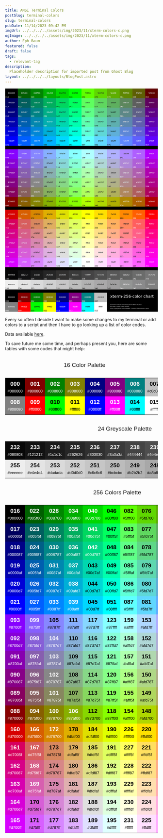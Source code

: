 ```yaml
---
title: ANSI Terminal Colors
postSlug: terminal-colors
slug: terminal-colors
pubDate: 11/14/2023 09:42 PM
imgUrl: ../../../../assets/img/2023/11/xterm-colors-c.png
ogImage: ../../../../assets/img/2023/11/xterm-colors-c.png
author: Eph Baum
featured: false
draft: false
tags:
  - relevant-tag
description:
  Placeholder description for imported post from Ghost Blog
layout: ../../../../layouts/BlogPost.astro
---
```


![Featured Image](../../../../assets/img/2023/11/xterm-colors-c.png)

Every so often I decide I want to make some changes to my terminal or add colors to a script and then I have to go looking up a list of color codes.

Data available [here](https://gist.github.com/jasonm23/2868981).

To save future me some time, and perhaps present you, here are some tables with some codes that might help:

<style>
table {
    font-family: sans-serif;
    font-size: 1.2rem;
}
caption {
    padding: 1rem;
}
td {
    margin: 0 auto;
    padding: .5rem;
    text-align: center;
}
.hexcolor {
    font-size: 0.8rem;
}
.ansicode {
    font-weight: 600;
}
.lightfont {
    color: #fff;
}
.darkfont {
    color: #000;
}
</style>
<table class="table hexcolors" style="width: auto; margin-left: auto; margin-right: auto;">
    <caption>
        16 Color Palette
    </caption>
    <tbody>
        <tr>
            <td class="lightfont" style="background-color: #000000;">
                <span class="ansicode">
                    000
                </span>
                <br>
                <span class="hexcolor">
                    #000000
                </span>
            </td>
            <td class="lightfont" style="background-color: #800000;">
                <span class="ansicode">
                    001
                </span>
                <br>
                <span class="hexcolor">
                    #800000
                </span>
            </td>
            <td class="lightfont" style="background-color: #008000;">
                <span class="ansicode">
                    002
                </span>
                <br>
                <span class="hexcolor">
                    #008000
                </span>
            </td>
            <td class="lightfont" style="background-color: #808000;">
                <span class="ansicode">
                    003
                </span>
                <br>
                <span class="hexcolor">
                    #808000
                </span>
            </td>
            <td class="lightfont" style="background-color: #000080;">
                <span class="ansicode">
                    004
                </span>
                <br>
                <span class="hexcolor">
                    #000080
                </span>
            </td>
            <td class="lightfont" style="background-color: #800080;">
                <span class="ansicode">
                    005
                </span>
                <br>
                <span class="hexcolor">
                    #800080
                </span>
            </td>
            <td class="lightfont" style="background-color: #008080;">
                <span class="ansicode">
                    006
                </span>
                <br>
                <span class="hexcolor">
                    #008080
                </span>
            </td>
            <td class="darkfont" style="background-color: #c0c0c0;">
                <span class="ansicode">
                    007
                </span>
                <br>
                <span class="hexcolor">
                    #c0c0c0
                </span>
            </td>
        </tr>
        <tr>
            <td class="lightfont" style="background-color: #808080;">
                <span class="ansicode">
                    008
                </span>
                <br>
                <span class="hexcolor">
                    #808080
                </span>
            </td>
            <td class="lightfont" style="background-color: #ff0000;">
                <span class="ansicode">
                    009
                </span>
                <br>
                <span class="hexcolor">
                    #ff0000
                </span>
            </td>
            <td class="darkfont" style="background-color: #00ff00;">
                <span class="ansicode">
                    010
                </span>
                <br>
                <span class="hexcolor">
                    #00ff00
                </span>
            </td>
            <td class="darkfont" style="background-color: #ffff00;">
                <span class="ansicode">
                    011
                </span>
                <br>
                <span class="hexcolor">
                    #ffff00
                </span>
            </td>
            <td class="lightfont" style="background-color: #0000ff;">
                <span class="ansicode">
                    012
                </span>
                <br>
                <span class="hexcolor">
                    #0000ff
                </span>
            </td>
            <td class="lightfont" style="background-color: #ff00ff;">
                <span class="ansicode">
                    013
                </span>
                <br>
                <span class="hexcolor">
                    #ff00ff
                </span>
            </td>
            <td class="darkfont" style="background-color: #00ffff;">
                <span class="ansicode">
                    014
                </span>
                <br>
                <span class="hexcolor">
                    #00ffff
                </span>
            </td>
            <td class="darkfont" style="background-color: #ffffff;">
                <span class="ansicode">
                    015
                </span>
                <br>
                <span class="hexcolor">
                    #ffffff
                </span>
            </td>
        </tr>
    </tbody>
</table>

<table class="table hexcolors" style="width: auto; margin-left: auto; margin-right: auto;">
    <caption>
        24 Greyscale Palette
    </caption>
    <tbody>
        <tr>
            <td class="lightfont" style="background-color: #080808;">
                <span class="ansicode">
                    232
                </span>
                <br>
                <span class="hexcolor">
                    #080808
                </span>
            </td>
            <td class="lightfont" style="background-color: #121212;">
                <span class="ansicode">
                    233
                </span>
                <br>
                <span class="hexcolor">
                    #121212
                </span>
            </td>
            <td class="lightfont" style="background-color: #1c1c1c;">
                <span class="ansicode">
                    234
                </span>
                <br>
                <span class="hexcolor">
                    #1c1c1c
                </span>
            </td>
            <td class="lightfont" style="background-color: #262626;">
                <span class="ansicode">
                    235
                </span>
                <br>
                <span class="hexcolor">
                    #262626
                </span>
            </td>
            <td class="lightfont" style="background-color: #303030;">
                <span class="ansicode">
                    236
                </span>
                <br>
                <span class="hexcolor">
                    #303030
                </span>
            </td>
            <td class="lightfont" style="background-color: #3a3a3a;">
                <span class="ansicode">
                    237
                </span>
                <br>
                <span class="hexcolor">
                    #3a3a3a
                </span>
            </td>
            <td class="lightfont" style="background-color: #444444;">
                <span class="ansicode">
                    238
                </span>
                <br>
                <span class="hexcolor">
                    #444444
                </span>
            </td>
            <td class="lightfont" style="background-color: #4e4e4e;">
                <span class="ansicode">
                    239
                </span>
                <br>
                <span class="hexcolor">
                    #4e4e4e
                </span>
            </td>
            <td class="lightfont" style="background-color: #585858;">
                <span class="ansicode">
                    240
                </span>
                <br>
                <span class="hexcolor">
                    #585858
                </span>
            </td>
            <td class="lightfont" style="background-color: #626262;">
                <span class="ansicode">
                    241
                </span>
                <br>
                <span class="hexcolor">
                    #626262
                </span>
            </td>
            <td class="lightfont" style="background-color: #6c6c6c;">
                <span class="ansicode">
                    242
                </span>
                <br>
                <span class="hexcolor">
                    #6c6c6c
                </span>
            </td>
            <td class="lightfont" style="background-color: #767676;">
                <span class="ansicode">
                    243
                </span>
                <br>
                <span class="hexcolor">
                    #767676
                </span>
            </td>
        </tr>
        <tr>
            <td class="darkfont" style="background-color: #eeeeee;">
                <span class="ansicode">
                    255
                </span>
                <br>
                <span class="hexcolor">
                    #eeeeee
                </span>
            </td>
            <td class="darkfont" style="background-color: #e4e4e4;">
                <span class="ansicode">
                    254
                </span>
                <br>
                <span class="hexcolor">
                    #e4e4e4
                </span>
            </td>
            <td class="darkfont" style="background-color: #dadada;">
                <span class="ansicode">
                    253
                </span>
                <br>
                <span class="hexcolor">
                    #dadada
                </span>
            </td>
            <td class="darkfont" style="background-color: #d0d0d0;">
                <span class="ansicode">
                    252
                </span>
                <br>
                <span class="hexcolor">
                    #d0d0d0
                </span>
            </td>
            <td class="darkfont" style="background-color: #c6c6c6;">
                <span class="ansicode">
                    251
                </span>
                <br>
                <span class="hexcolor">
                    #c6c6c6
                </span>
            </td>
            <td class="darkfont" style="background-color: #bcbcbc;">
                <span class="ansicode">
                    250
                </span>
                <br>
                <span class="hexcolor">
                    #bcbcbc
                </span>
            </td>
            <td class="darkfont" style="background-color: #b2b2b2;">
                <span class="ansicode">
                    249
                </span>
                <br>
                <span class="hexcolor">
                    #b2b2b2
                </span>
            </td>
            <td class="darkfont" style="background-color: #a8a8a8;">
                <span class="ansicode">
                    248
                </span>
                <br>
                <span class="hexcolor">
                    #a8a8a8
                </span>
            </td>
            <td class="darkfont" style="background-color: #9e9e9e;">
                <span class="ansicode">
                    247
                </span>
                <br>
                <span class="hexcolor">
                    #9e9e9e
                </span>
            </td>
            <td class="darkfont" style="background-color: #949494;">
                <span class="ansicode">
                    246
                </span>
                <br>
                <span class="hexcolor">
                    #949494
                </span>
            </td>
            <td class="lightfont" style="background-color: #8a8a8a;">
                <span class="ansicode">
                    245
                </span>
                <br>
                <span class="hexcolor">
                    #8a8a8a
                </span>
            </td>
            <td class="lightfont" style="background-color: #808080;">
                <span class="ansicode">
                    244
                </span>
                <br>
                <span class="hexcolor">
                    #808080
                </span>
            </td>
        </tr>
    </tbody>
</table>

<table class="table hexcolors" style="width: auto; margin-left: auto; margin-right: auto;">
    <caption>
        256 Colors Palette
    </caption>
    <tbody>
        <tr>
            <td class="lightfont" style="background-color: #000000;">
                <span class="ansicode">
                    016
                </span>
                <br>
                <span class="hexcolor">
                    #000000
                </span>
            </td>
            <td class="lightfont" style="background-color: #005f00;">
                <span class="ansicode">
                    022
                </span>
                <br>
                <span class="hexcolor">
                    #005f00
                </span>
            </td>
            <td class="lightfont" style="background-color: #008700;">
                <span class="ansicode">
                    028
                </span>
                <br>
                <span class="hexcolor">
                    #008700
                </span>
            </td>
            <td class="lightfont" style="background-color: #00af00;">
                <span class="ansicode">
                    034
                </span>
                <br>
                <span class="hexcolor">
                    #00af00
                </span>
            </td>
            <td class="lightfont" style="background-color: #00d700;">
                <span class="ansicode">
                    040
                </span>
                <br>
                <span class="hexcolor">
                    #00d700
                </span>
            </td>
            <td class="darkfont" style="background-color: #00ff00;">
                <span class="ansicode">
                    046
                </span>
                <br>
                <span class="hexcolor">
                    #00ff00
                </span>
            </td>
            <td class="darkfont" style="background-color: #5fff00;">
                <span class="ansicode">
                    082
                </span>
                <br>
                <span class="hexcolor">
                    #5fff00
                </span>
            </td>
            <td class="darkfont" style="background-color: #5fd700;">
                <span class="ansicode">
                    076
                </span>
                <br>
                <span class="hexcolor">
                    #5fd700
                </span>
            </td>
            <td class="lightfont" style="background-color: #5faf00;">
                <span class="ansicode">
                    070
                </span>
                <br>
                <span class="hexcolor">
                    #5faf00
                </span>
            </td>
            <td class="lightfont" style="background-color: #5f8700;">
                <span class="ansicode">
                    064
                </span>
                <br>
                <span class="hexcolor">
                    #5f8700
                </span>
            </td>
            <td class="lightfont" style="background-color: #5f5f00;">
                <span class="ansicode">
                    058
                </span>
                <br>
                <span class="hexcolor">
                    #5f5f00
                </span>
            </td>
            <td class="lightfont" style="background-color: #5f0000;">
                <span class="ansicode">
                    052
                </span>
                <br>
                <span class="hexcolor">
                    #5f0000
                </span>
            </td>
        </tr>
        <tr>
            <td class="lightfont" style="background-color: #00005f;">
                <span class="ansicode">
                    017
                </span>
                <br>
                <span class="hexcolor">
                    #00005f
                </span>
            </td>
            <td class="lightfont" style="background-color: #005f5f;">
                <span class="ansicode">
                    023
                </span>
                <br>
                <span class="hexcolor">
                    #005f5f
                </span>
            </td>
            <td class="lightfont" style="background-color: #00875f;">
                <span class="ansicode">
                    029
                </span>
                <br>
                <span class="hexcolor">
                    #00875f
                </span>
            </td>
            <td class="lightfont" style="background-color: #00af5f;">
                <span class="ansicode">
                    035
                </span>
                <br>
                <span class="hexcolor">
                    #00af5f
                </span>
            </td>
            <td class="lightfont" style="background-color: #00d75f;">
                <span class="ansicode">
                    041
                </span>
                <br>
                <span class="hexcolor">
                    #00d75f
                </span>
            </td>
            <td class="darkfont" style="background-color: #00ff5f;">
                <span class="ansicode">
                    047
                </span>
                <br>
                <span class="hexcolor">
                    #00ff5f
                </span>
            </td>
            <td class="darkfont" style="background-color: #5fff5f;">
                <span class="ansicode">
                    083
                </span>
                <br>
                <span class="hexcolor">
                    #5fff5f
                </span>
            </td>
            <td class="darkfont" style="background-color: #5fd75f;">
                <span class="ansicode">
                    077
                </span>
                <br>
                <span class="hexcolor">
                    #5fd75f
                </span>
            </td>
            <td class="lightfont" style="background-color: #5faf5f;">
                <span class="ansicode">
                    071
                </span>
                <br>
                <span class="hexcolor">
                    #5faf5f
                </span>
            </td>
            <td class="lightfont" style="background-color: #5f875f;">
                <span class="ansicode">
                    065
                </span>
                <br>
                <span class="hexcolor">
                    #5f875f
                </span>
            </td>
            <td class="lightfont" style="background-color: #5f5f5f;">
                <span class="ansicode">
                    059
                </span>
                <br>
                <span class="hexcolor">
                    #5f5f5f
                </span>
            </td>
            <td class="lightfont" style="background-color: #5f005f;">
                <span class="ansicode">
                    053
                </span>
                <br>
                <span class="hexcolor">
                    #5f005f
                </span>
            </td>
        </tr>
        <tr>
            <td class="lightfont" style="background-color: #000087;">
                <span class="ansicode">
                    018
                </span>
                <br>
                <span class="hexcolor">
                    #000087
                </span>
            </td>
            <td class="lightfont" style="background-color: #005f87;">
                <span class="ansicode">
                    024
                </span>
                <br>
                <span class="hexcolor">
                    #005f87
                </span>
            </td>
            <td class="lightfont" style="background-color: #008787;">
                <span class="ansicode">
                    030
                </span>
                <br>
                <span class="hexcolor">
                    #008787
                </span>
            </td>
            <td class="lightfont" style="background-color: #00af87;">
                <span class="ansicode">
                    036
                </span>
                <br>
                <span class="hexcolor">
                    #00af87
                </span>
            </td>
            <td class="lightfont" style="background-color: #00d787;">
                <span class="ansicode">
                    042
                </span>
                <br>
                <span class="hexcolor">
                    #00d787
                </span>
            </td>
            <td class="darkfont" style="background-color: #00ff87;">
                <span class="ansicode">
                    048
                </span>
                <br>
                <span class="hexcolor">
                    #00ff87
                </span>
            </td>
            <td class="darkfont" style="background-color: #5fff87;">
                <span class="ansicode">
                    084
                </span>
                <br>
                <span class="hexcolor">
                    #5fff87
                </span>
            </td>
            <td class="darkfont" style="background-color: #5fd787;">
                <span class="ansicode">
                    078
                </span>
                <br>
                <span class="hexcolor">
                    #5fd787
                </span>
            </td>
            <td class="darkfont" style="background-color: #5faf87;">
                <span class="ansicode">
                    072
                </span>
                <br>
                <span class="hexcolor">
                    #5faf87
                </span>
            </td>
            <td class="lightfont" style="background-color: #5f8787;">
                <span class="ansicode">
                    066
                </span>
                <br>
                <span class="hexcolor">
                    #5f8787
                </span>
            </td>
            <td class="lightfont" style="background-color: #5f5f87;">
                <span class="ansicode">
                    060
                </span>
                <br>
                <span class="hexcolor">
                    #5f5f87
                </span>
            </td>
            <td class="lightfont" style="background-color: #5f0087;">
                <span class="ansicode">
                    054
                </span>
                <br>
                <span class="hexcolor">
                    #5f0087
                </span>
            </td>
        </tr>
        <tr>
            <td class="lightfont" style="background-color: #0000af;">
                <span class="ansicode">
                    019
                </span>
                <br>
                <span class="hexcolor">
                    #0000af
                </span>
            </td>
            <td class="lightfont" style="background-color: #005faf;">
                <span class="ansicode">
                    025
                </span>
                <br>
                <span class="hexcolor">
                    #005faf
                </span>
            </td>
            <td class="lightfont" style="background-color: #0087af;">
                <span class="ansicode">
                    031
                </span>
                <br>
                <span class="hexcolor">
                    #0087af
                </span>
            </td>
            <td class="lightfont" style="background-color: #00afaf;">
                <span class="ansicode">
                    037
                </span>
                <br>
                <span class="hexcolor">
                    #00afaf
                </span>
            </td>
            <td class="darkfont" style="background-color: #00d7af;">
                <span class="ansicode">
                    043
                </span>
                <br>
                <span class="hexcolor">
                    #00d7af
                </span>
            </td>
            <td class="darkfont" style="background-color: #00ffaf;">
                <span class="ansicode">
                    049
                </span>
                <br>
                <span class="hexcolor">
                    #00ffaf
                </span>
            </td>
            <td class="darkfont" style="background-color: #5fffaf;">
                <span class="ansicode">
                    085
                </span>
                <br>
                <span class="hexcolor">
                    #5fffaf
                </span>
            </td>
            <td class="darkfont" style="background-color: #5fd7af;">
                <span class="ansicode">
                    079
                </span>
                <br>
                <span class="hexcolor">
                    #5fd7af
                </span>
            </td>
            <td class="darkfont" style="background-color: #5fafaf;">
                <span class="ansicode">
                    073
                </span>
                <br>
                <span class="hexcolor">
                    #5fafaf
                </span>
            </td>
            <td class="lightfont" style="background-color: #5f87af;">
                <span class="ansicode">
                    067
                </span>
                <br>
                <span class="hexcolor">
                    #5f87af
                </span>
            </td>
            <td class="lightfont" style="background-color: #5f5faf;">
                <span class="ansicode">
                    061
                </span>
                <br>
                <span class="hexcolor">
                    #5f5faf
                </span>
            </td>
            <td class="lightfont" style="background-color: #5f00af;">
                <span class="ansicode">
                    055
                </span>
                <br>
                <span class="hexcolor">
                    #5f00af
                </span>
            </td>
        </tr>
        <tr>
            <td class="lightfont" style="background-color: #0000d7;">
                <span class="ansicode">
                    020
                </span>
                <br>
                <span class="hexcolor">
                    #0000d7
                </span>
            </td>
            <td class="lightfont" style="background-color: #005fd7;">
                <span class="ansicode">
                    026
                </span>
                <br>
                <span class="hexcolor">
                    #005fd7
                </span>
            </td>
            <td class="lightfont" style="background-color: #0087d7;">
                <span class="ansicode">
                    032
                </span>
                <br>
                <span class="hexcolor">
                    #0087d7
                </span>
            </td>
            <td class="lightfont" style="background-color: #00afd7;">
                <span class="ansicode">
                    038
                </span>
                <br>
                <span class="hexcolor">
                    #00afd7
                </span>
            </td>
            <td class="darkfont" style="background-color: #00d7d7;">
                <span class="ansicode">
                    044
                </span>
                <br>
                <span class="hexcolor">
                    #00d7d7
                </span>
            </td>
            <td class="darkfont" style="background-color: #00ffd7;">
                <span class="ansicode">
                    050
                </span>
                <br>
                <span class="hexcolor">
                    #00ffd7
                </span>
            </td>
            <td class="darkfont" style="background-color: #5fffd7;">
                <span class="ansicode">
                    086
                </span>
                <br>
                <span class="hexcolor">
                    #5fffd7
                </span>
            </td>
            <td class="darkfont" style="background-color: #5fd7d7;">
                <span class="ansicode">
                    080
                </span>
                <br>
                <span class="hexcolor">
                    #5fd7d7
                </span>
            </td>
            <td class="darkfont" style="background-color: #5fafd7;">
                <span class="ansicode">
                    074
                </span>
                <br>
                <span class="hexcolor">
                    #5fafd7
                </span>
            </td>
            <td class="lightfont" style="background-color: #5f87d7;">
                <span class="ansicode">
                    068
                </span>
                <br>
                <span class="hexcolor">
                    #5f87d7
                </span>
            </td>
            <td class="lightfont" style="background-color: #5f5fd7;">
                <span class="ansicode">
                    062
                </span>
                <br>
                <span class="hexcolor">
                    #5f5fd7
                </span>
            </td>
            <td class="lightfont" style="background-color: #5f00d7;">
                <span class="ansicode">
                    056
                </span>
                <br>
                <span class="hexcolor">
                    #5f00d7
                </span>
            </td>
        </tr>
        <tr>
            <td class="lightfont" style="background-color: #0000ff;">
                <span class="ansicode">
                    021
                </span>
                <br>
                <span class="hexcolor">
                    #0000ff
                </span>
            </td>
            <td class="lightfont" style="background-color: #005fff;">
                <span class="ansicode">
                    027
                </span>
                <br>
                <span class="hexcolor">
                    #005fff
                </span>
            </td>
            <td class="lightfont" style="background-color: #0087ff;">
                <span class="ansicode">
                    033
                </span>
                <br>
                <span class="hexcolor">
                    #0087ff
                </span>
            </td>
            <td class="lightfont" style="background-color: #00afff;">
                <span class="ansicode">
                    039
                </span>
                <br>
                <span class="hexcolor">
                    #00afff
                </span>
            </td>
            <td class="darkfont" style="background-color: #00d7ff;">
                <span class="ansicode">
                    045
                </span>
                <br>
                <span class="hexcolor">
                    #00d7ff
                </span>
            </td>
            <td class="darkfont" style="background-color: #00ffff;">
                <span class="ansicode">
                    051
                </span>
                <br>
                <span class="hexcolor">
                    #00ffff
                </span>
            </td>
            <td class="darkfont" style="background-color: #5fffff;">
                <span class="ansicode">
                    087
                </span>
                <br>
                <span class="hexcolor">
                    #5fffff
                </span>
            </td>
            <td class="darkfont" style="background-color: #5fd7ff;">
                <span class="ansicode">
                    081
                </span>
                <br>
                <span class="hexcolor">
                    #5fd7ff
                </span>
            </td>
            <td class="darkfont" style="background-color: #5fafff;">
                <span class="ansicode">
                    075
                </span>
                <br>
                <span class="hexcolor">
                    #5fafff
                </span>
            </td>
            <td class="lightfont" style="background-color: #5f87ff;">
                <span class="ansicode">
                    069
                </span>
                <br>
                <span class="hexcolor">
                    #5f87ff
                </span>
            </td>
            <td class="lightfont" style="background-color: #5f5fff;">
                <span class="ansicode">
                    063
                </span>
                <br>
                <span class="hexcolor">
                    #5f5fff
                </span>
            </td>
            <td class="lightfont" style="background-color: #5f00ff;">
                <span class="ansicode">
                    057
                </span>
                <br>
                <span class="hexcolor">
                    #5f00ff
                </span>
            </td>
        </tr>
        <tr>
            <td class="lightfont" style="background-color: #8700ff;">
                <span class="ansicode">
                    093
                </span>
                <br>
                <span class="hexcolor">
                    #8700ff
                </span>
            </td>
            <td class="lightfont" style="background-color: #875fff;">
                <span class="ansicode">
                    099
                </span>
                <br>
                <span class="hexcolor">
                    #875fff
                </span>
            </td>
            <td class="darkfont" style="background-color: #8787ff;">
                <span class="ansicode">
                    105
                </span>
                <br>
                <span class="hexcolor">
                    #8787ff
                </span>
            </td>
            <td class="darkfont" style="background-color: #87afff;">
                <span class="ansicode">
                    111
                </span>
                <br>
                <span class="hexcolor">
                    #87afff
                </span>
            </td>
            <td class="darkfont" style="background-color: #87d7ff;">
                <span class="ansicode">
                    117
                </span>
                <br>
                <span class="hexcolor">
                    #87d7ff
                </span>
            </td>
            <td class="darkfont" style="background-color: #87ffff;">
                <span class="ansicode">
                    123
                </span>
                <br>
                <span class="hexcolor">
                    #87ffff
                </span>
            </td>
            <td class="darkfont" style="background-color: #afffff;">
                <span class="ansicode">
                    159
                </span>
                <br>
                <span class="hexcolor">
                    #afffff
                </span>
            </td>
            <td class="darkfont" style="background-color: #afd7ff;">
                <span class="ansicode">
                    153
                </span>
                <br>
                <span class="hexcolor">
                    #afd7ff
                </span>
            </td>
            <td class="darkfont" style="background-color: #afafff;">
                <span class="ansicode">
                    147
                </span>
                <br>
                <span class="hexcolor">
                    #afafff
                </span>
            </td>
            <td class="darkfont" style="background-color: #af87ff;">
                <span class="ansicode">
                    141
                </span>
                <br>
                <span class="hexcolor">
                    #af87ff
                </span>
            </td>
            <td class="lightfont" style="background-color: #af5fff;">
                <span class="ansicode">
                    135
                </span>
                <br>
                <span class="hexcolor">
                    #af5fff
                </span>
            </td>
            <td class="lightfont" style="background-color: #af00ff;">
                <span class="ansicode">
                    129
                </span>
                <br>
                <span class="hexcolor">
                    #af00ff
                </span>
            </td>
        </tr>
        <tr>
            <td class="lightfont" style="background-color: #8700d7;">
                <span class="ansicode">
                    092
                </span>
                <br>
                <span class="hexcolor">
                    #8700d7
                </span>
            </td>
            <td class="lightfont" style="background-color: #875fd7;">
                <span class="ansicode">
                    098
                </span>
                <br>
                <span class="hexcolor">
                    #875fd7
                </span>
            </td>
            <td class="lightfont" style="background-color: #8787d7;">
                <span class="ansicode">
                    104
                </span>
                <br>
                <span class="hexcolor">
                    #8787d7
                </span>
            </td>
            <td class="darkfont" style="background-color: #87afd7;">
                <span class="ansicode">
                    110
                </span>
                <br>
                <span class="hexcolor">
                    #87afd7
                </span>
            </td>
            <td class="darkfont" style="background-color: #87d7d7;">
                <span class="ansicode">
                    116
                </span>
                <br>
                <span class="hexcolor">
                    #87d7d7
                </span>
            </td>
            <td class="darkfont" style="background-color: #87ffd7;">
                <span class="ansicode">
                    122
                </span>
                <br>
                <span class="hexcolor">
                    #87ffd7
                </span>
            </td>
            <td class="darkfont" style="background-color: #afffd7;">
                <span class="ansicode">
                    158
                </span>
                <br>
                <span class="hexcolor">
                    #afffd7
                </span>
            </td>
            <td class="darkfont" style="background-color: #afd7d7;">
                <span class="ansicode">
                    152
                </span>
                <br>
                <span class="hexcolor">
                    #afd7d7
                </span>
            </td>
            <td class="darkfont" style="background-color: #afafd7;">
                <span class="ansicode">
                    146
                </span>
                <br>
                <span class="hexcolor">
                    #afafd7
                </span>
            </td>
            <td class="darkfont" style="background-color: #af87d7;">
                <span class="ansicode">
                    140
                </span>
                <br>
                <span class="hexcolor">
                    #af87d7
                </span>
            </td>
            <td class="lightfont" style="background-color: #af5fd7;">
                <span class="ansicode">
                    134
                </span>
                <br>
                <span class="hexcolor">
                    #af5fd7
                </span>
            </td>
            <td class="lightfont" style="background-color: #af00d7;">
                <span class="ansicode">
                    128
                </span>
                <br>
                <span class="hexcolor">
                    #af00d7
                </span>
            </td>
        </tr>
        <tr>
            <td class="lightfont" style="background-color: #8700af;">
                <span class="ansicode">
                    091
                </span>
                <br>
                <span class="hexcolor">
                    #8700af
                </span>
            </td>
            <td class="lightfont" style="background-color: #875faf;">
                <span class="ansicode">
                    097
                </span>
                <br>
                <span class="hexcolor">
                    #875faf
                </span>
            </td>
            <td class="lightfont" style="background-color: #8787af;">
                <span class="ansicode">
                    103
                </span>
                <br>
                <span class="hexcolor">
                    #8787af
                </span>
            </td>
            <td class="darkfont" style="background-color: #87afaf;">
                <span class="ansicode">
                    109
                </span>
                <br>
                <span class="hexcolor">
                    #87afaf
                </span>
            </td>
            <td class="darkfont" style="background-color: #87d7af;">
                <span class="ansicode">
                    115
                </span>
                <br>
                <span class="hexcolor">
                    #87d7af
                </span>
            </td>
            <td class="darkfont" style="background-color: #87ffaf;">
                <span class="ansicode">
                    121
                </span>
                <br>
                <span class="hexcolor">
                    #87ffaf
                </span>
            </td>
            <td class="darkfont" style="background-color: #afffaf;">
                <span class="ansicode">
                    157
                </span>
                <br>
                <span class="hexcolor">
                    #afffaf
                </span>
            </td>
            <td class="darkfont" style="background-color: #afd7af;">
                <span class="ansicode">
                    151
                </span>
                <br>
                <span class="hexcolor">
                    #afd7af
                </span>
            </td>
            <td class="darkfont" style="background-color: #afafaf;">
                <span class="ansicode">
                    145
                </span>
                <br>
                <span class="hexcolor">
                    #afafaf
                </span>
            </td>
            <td class="darkfont" style="background-color: #af87af;">
                <span class="ansicode">
                    139
                </span>
                <br>
                <span class="hexcolor">
                    #af87af
                </span>
            </td>
            <td class="lightfont" style="background-color: #af5faf;">
                <span class="ansicode">
                    133
                </span>
                <br>
                <span class="hexcolor">
                    #af5faf
                </span>
            </td>
            <td class="lightfont" style="background-color: #af00af;">
                <span class="ansicode">
                    127
                </span>
                <br>
                <span class="hexcolor">
                    #af00af
                </span>
            </td>
        </tr>
        <tr>
            <td class="lightfont" style="background-color: #870087;">
                <span class="ansicode">
                    090
                </span>
                <br>
                <span class="hexcolor">
                    #870087
                </span>
            </td>
            <td class="lightfont" style="background-color: #875f87;">
                <span class="ansicode">
                    096
                </span>
                <br>
                <span class="hexcolor">
                    #875f87
                </span>
            </td>
            <td class="lightfont" style="background-color: #878787;">
                <span class="ansicode">
                    102
                </span>
                <br>
                <span class="hexcolor">
                    #878787
                </span>
            </td>
            <td class="darkfont" style="background-color: #87af87;">
                <span class="ansicode">
                    108
                </span>
                <br>
                <span class="hexcolor">
                    #87af87
                </span>
            </td>
            <td class="darkfont" style="background-color: #87d787;">
                <span class="ansicode">
                    114
                </span>
                <br>
                <span class="hexcolor">
                    #87d787
                </span>
            </td>
            <td class="darkfont" style="background-color: #87ff87;">
                <span class="ansicode">
                    120
                </span>
                <br>
                <span class="hexcolor">
                    #87ff87
                </span>
            </td>
            <td class="darkfont" style="background-color: #afff87;">
                <span class="ansicode">
                    156
                </span>
                <br>
                <span class="hexcolor">
                    #afff87
                </span>
            </td>
            <td class="darkfont" style="background-color: #afd787;">
                <span class="ansicode">
                    150
                </span>
                <br>
                <span class="hexcolor">
                    #afd787
                </span>
            </td>
            <td class="darkfont" style="background-color: #afaf87;">
                <span class="ansicode">
                    144
                </span>
                <br>
                <span class="hexcolor">
                    #afaf87
                </span>
            </td>
            <td class="darkfont" style="background-color: #af8787;">
                <span class="ansicode">
                    138
                </span>
                <br>
                <span class="hexcolor">
                    #af8787
                </span>
            </td>
            <td class="lightfont" style="background-color: #af5f87;">
                <span class="ansicode">
                    132
                </span>
                <br>
                <span class="hexcolor">
                    #af5f87
                </span>
            </td>
            <td class="lightfont" style="background-color: #af0087;">
                <span class="ansicode">
                    126
                </span>
                <br>
                <span class="hexcolor">
                    #af0087
                </span>
            </td>
        </tr>
        <tr>
            <td class="lightfont" style="background-color: #87005f;">
                <span class="ansicode">
                    089
                </span>
                <br>
                <span class="hexcolor">
                    #87005f
                </span>
            </td>
            <td class="lightfont" style="background-color: #875f5f;">
                <span class="ansicode">
                    095
                </span>
                <br>
                <span class="hexcolor">
                    #875f5f
                </span>
            </td>
            <td class="lightfont" style="background-color: #87875f;">
                <span class="ansicode">
                    101
                </span>
                <br>
                <span class="hexcolor">
                    #87875f
                </span>
            </td>
            <td class="darkfont" style="background-color: #87af5f;">
                <span class="ansicode">
                    107
                </span>
                <br>
                <span class="hexcolor">
                    #87af5f
                </span>
            </td>
            <td class="darkfont" style="background-color: #87d75f;">
                <span class="ansicode">
                    113
                </span>
                <br>
                <span class="hexcolor">
                    #87d75f
                </span>
            </td>
            <td class="darkfont" style="background-color: #87ff5f;">
                <span class="ansicode">
                    119
                </span>
                <br>
                <span class="hexcolor">
                    #87ff5f
                </span>
            </td>
            <td class="darkfont" style="background-color: #afff5f;">
                <span class="ansicode">
                    155
                </span>
                <br>
                <span class="hexcolor">
                    #afff5f
                </span>
            </td>
            <td class="darkfont" style="background-color: #afd75f;">
                <span class="ansicode">
                    149
                </span>
                <br>
                <span class="hexcolor">
                    #afd75f
                </span>
            </td>
            <td class="darkfont" style="background-color: #afaf5f;">
                <span class="ansicode">
                    143
                </span>
                <br>
                <span class="hexcolor">
                    #afaf5f
                </span>
            </td>
            <td class="lightfont" style="background-color: #af875f;">
                <span class="ansicode">
                    137
                </span>
                <br>
                <span class="hexcolor">
                    #af875f
                </span>
            </td>
            <td class="lightfont" style="background-color: #af5f5f;">
                <span class="ansicode">
                    131
                </span>
                <br>
                <span class="hexcolor">
                    #af5f5f
                </span>
            </td>
            <td class="lightfont" style="background-color: #af005f;">
                <span class="ansicode">
                    125
                </span>
                <br>
                <span class="hexcolor">
                    #af005f
                </span>
            </td>
        </tr>
        <tr>
            <td class="lightfont" style="background-color: #870000;">
                <span class="ansicode">
                    088
                </span>
                <br>
                <span class="hexcolor">
                    #870000
                </span>
            </td>
            <td class="lightfont" style="background-color: #875f00;">
                <span class="ansicode">
                    094
                </span>
                <br>
                <span class="hexcolor">
                    #875f00
                </span>
            </td>
            <td class="lightfont" style="background-color: #878700;">
                <span class="ansicode">
                    100
                </span>
                <br>
                <span class="hexcolor">
                    #878700
                </span>
            </td>
            <td class="lightfont" style="background-color: #87af00;">
                <span class="ansicode">
                    106
                </span>
                <br>
                <span class="hexcolor">
                    #87af00
                </span>
            </td>
            <td class="darkfont" style="background-color: #87d700;">
                <span class="ansicode">
                    112
                </span>
                <br>
                <span class="hexcolor">
                    #87d700
                </span>
            </td>
            <td class="darkfont" style="background-color: #87ff00;">
                <span class="ansicode">
                    118
                </span>
                <br>
                <span class="hexcolor">
                    #87ff00
                </span>
            </td>
            <td class="darkfont" style="background-color: #afff00;">
                <span class="ansicode">
                    154
                </span>
                <br>
                <span class="hexcolor">
                    #afff00
                </span>
            </td>
            <td class="darkfont" style="background-color: #afd700;">
                <span class="ansicode">
                    148
                </span>
                <br>
                <span class="hexcolor">
                    #afd700
                </span>
            </td>
            <td class="darkfont" style="background-color: #afaf00;">
                <span class="ansicode">
                    142
                </span>
                <br>
                <span class="hexcolor">
                    #afaf00
                </span>
            </td>
            <td class="lightfont" style="background-color: #af8700;">
                <span class="ansicode">
                    136
                </span>
                <br>
                <span class="hexcolor">
                    #af8700
                </span>
            </td>
            <td class="lightfont" style="background-color: #af5f00;">
                <span class="ansicode">
                    130
                </span>
                <br>
                <span class="hexcolor">
                    #af5f00
                </span>
            </td>
            <td class="lightfont" style="background-color: #af0000;">
                <span class="ansicode">
                    124
                </span>
                <br>
                <span class="hexcolor">
                    #af0000
                </span>
            </td>
        </tr>
        <tr>
            <td class="lightfont" style="background-color: #d70000;">
                <span class="ansicode">
                    160
                </span>
                <br>
                <span class="hexcolor">
                    #d70000
                </span>
            </td>
            <td class="lightfont" style="background-color: #d75f00;">
                <span class="ansicode">
                    166
                </span>
                <br>
                <span class="hexcolor">
                    #d75f00
                </span>
            </td>
            <td class="lightfont" style="background-color: #d78700;">
                <span class="ansicode">
                    172
                </span>
                <br>
                <span class="hexcolor">
                    #d78700
                </span>
            </td>
            <td class="darkfont" style="background-color: #dfaf00;">
                <span class="ansicode">
                    178
                </span>
                <br>
                <span class="hexcolor">
                    #dfaf00
                </span>
            </td>
            <td class="darkfont" style="background-color: #dfdf00;">
                <span class="ansicode">
                    184
                </span>
                <br>
                <span class="hexcolor">
                    #dfdf00
                </span>
            </td>
            <td class="darkfont" style="background-color: #dfff00;">
                <span class="ansicode">
                    190
                </span>
                <br>
                <span class="hexcolor">
                    #dfff00
                </span>
            </td>
            <td class="darkfont" style="background-color: #ffff00;">
                <span class="ansicode">
                    226
                </span>
                <br>
                <span class="hexcolor">
                    #ffff00
                </span>
            </td>
            <td class="darkfont" style="background-color: #ffdf00;">
                <span class="ansicode">
                    220
                </span>
                <br>
                <span class="hexcolor">
                    #ffdf00
                </span>
            </td>
            <td class="darkfont" style="background-color: #ffaf00;">
                <span class="ansicode">
                    214
                </span>
                <br>
                <span class="hexcolor">
                    #ffaf00
                </span>
            </td>
            <td class="darkfont" style="background-color: #ff8700;">
                <span class="ansicode">
                    208
                </span>
                <br>
                <span class="hexcolor">
                    #ff8700
                </span>
            </td>
            <td class="lightfont" style="background-color: #ff5f00;">
                <span class="ansicode">
                    202
                </span>
                <br>
                <span class="hexcolor">
                    #ff5f00
                </span>
            </td>
            <td class="lightfont" style="background-color: #ff0000;">
                <span class="ansicode">
                    196
                </span>
                <br>
                <span class="hexcolor">
                    #ff0000
                </span>
            </td>
        </tr>
        <tr>
            <td class="lightfont" style="background-color: #d7005f;">
                <span class="ansicode">
                    161
                </span>
                <br>
                <span class="hexcolor">
                    #d7005f
                </span>
            </td>
            <td class="lightfont" style="background-color: #d75f5f;">
                <span class="ansicode">
                    167
                </span>
                <br>
                <span class="hexcolor">
                    #d75f5f
                </span>
            </td>
            <td class="darkfont" style="background-color: #d7875f;">
                <span class="ansicode">
                    173
                </span>
                <br>
                <span class="hexcolor">
                    #d7875f
                </span>
            </td>
            <td class="darkfont" style="background-color: #dfaf5f;">
                <span class="ansicode">
                    179
                </span>
                <br>
                <span class="hexcolor">
                    #dfaf5f
                </span>
            </td>
            <td class="darkfont" style="background-color: #dfdf5f;">
                <span class="ansicode">
                    185
                </span>
                <br>
                <span class="hexcolor">
                    #dfdf5f
                </span>
            </td>
            <td class="darkfont" style="background-color: #dfff5f;">
                <span class="ansicode">
                    191
                </span>
                <br>
                <span class="hexcolor">
                    #dfff5f
                </span>
            </td>
            <td class="darkfont" style="background-color: #ffff5f;">
                <span class="ansicode">
                    227
                </span>
                <br>
                <span class="hexcolor">
                    #ffff5f
                </span>
            </td>
            <td class="darkfont" style="background-color: #ffdf5f;">
                <span class="ansicode">
                    221
                </span>
                <br>
                <span class="hexcolor">
                    #ffdf5f
                </span>
            </td>
            <td class="darkfont" style="background-color: #ffaf5f;">
                <span class="ansicode">
                    215
                </span>
                <br>
                <span class="hexcolor">
                    #ffaf5f
                </span>
            </td>
            <td class="darkfont" style="background-color: #ff875f;">
                <span class="ansicode">
                    209
                </span>
                <br>
                <span class="hexcolor">
                    #ff875f
                </span>
            </td>
            <td class="lightfont" style="background-color: #ff5f5f;">
                <span class="ansicode">
                    203
                </span>
                <br>
                <span class="hexcolor">
                    #ff5f5f
                </span>
            </td>
            <td class="lightfont" style="background-color: #ff005f;">
                <span class="ansicode">
                    197
                </span>
                <br>
                <span class="hexcolor">
                    #ff005f
                </span>
            </td>
        </tr>
        <tr>
            <td class="lightfont" style="background-color: #d70087;">
                <span class="ansicode">
                    162
                </span>
                <br>
                <span class="hexcolor">
                    #d70087
                </span>
            </td>
            <td class="lightfont" style="background-color: #d75f87;">
                <span class="ansicode">
                    168
                </span>
                <br>
                <span class="hexcolor">
                    #d75f87
                </span>
            </td>
            <td class="darkfont" style="background-color: #d78787;">
                <span class="ansicode">
                    174
                </span>
                <br>
                <span class="hexcolor">
                    #d78787
                </span>
            </td>
            <td class="darkfont" style="background-color: #dfaf87;">
                <span class="ansicode">
                    180
                </span>
                <br>
                <span class="hexcolor">
                    #dfaf87
                </span>
            </td>
            <td class="darkfont" style="background-color: #dfdf87;">
                <span class="ansicode">
                    186
                </span>
                <br>
                <span class="hexcolor">
                    #dfdf87
                </span>
            </td>
            <td class="darkfont" style="background-color: #dfff87;">
                <span class="ansicode">
                    192
                </span>
                <br>
                <span class="hexcolor">
                    #dfff87
                </span>
            </td>
            <td class="darkfont" style="background-color: #ffff87;">
                <span class="ansicode">
                    228
                </span>
                <br>
                <span class="hexcolor">
                    #ffff87
                </span>
            </td>
            <td class="darkfont" style="background-color: #ffdf87;">
                <span class="ansicode">
                    222
                </span>
                <br>
                <span class="hexcolor">
                    #ffdf87
                </span>
            </td>
            <td class="darkfont" style="background-color: #ffaf87;">
                <span class="ansicode">
                    216
                </span>
                <br>
                <span class="hexcolor">
                    #ffaf87
                </span>
            </td>
            <td class="darkfont" style="background-color: #ff8787;">
                <span class="ansicode">
                    210
                </span>
                <br>
                <span class="hexcolor">
                    #ff8787
                </span>
            </td>
            <td class="darkfont" style="background-color: #ff5f87;">
                <span class="ansicode">
                    204
                </span>
                <br>
                <span class="hexcolor">
                    #ff5f87
                </span>
            </td>
            <td class="lightfont" style="background-color: #ff0087;">
                <span class="ansicode">
                    198
                </span>
                <br>
                <span class="hexcolor">
                    #ff0087
                </span>
            </td>
        </tr>
        <tr>
            <td class="lightfont" style="background-color: #d700af;">
                <span class="ansicode">
                    163
                </span>
                <br>
                <span class="hexcolor">
                    #d700af
                </span>
            </td>
            <td class="lightfont" style="background-color: #d75faf;">
                <span class="ansicode">
                    169
                </span>
                <br>
                <span class="hexcolor">
                    #d75faf
                </span>
            </td>
            <td class="darkfont" style="background-color: #d787af;">
                <span class="ansicode">
                    175
                </span>
                <br>
                <span class="hexcolor">
                    #d787af
                </span>
            </td>
            <td class="darkfont" style="background-color: #dfafaf;">
                <span class="ansicode">
                    181
                </span>
                <br>
                <span class="hexcolor">
                    #dfafaf
                </span>
            </td>
            <td class="darkfont" style="background-color: #dfdfaf;">
                <span class="ansicode">
                    187
                </span>
                <br>
                <span class="hexcolor">
                    #dfdfaf
                </span>
            </td>
            <td class="darkfont" style="background-color: #dfffaf;">
                <span class="ansicode">
                    193
                </span>
                <br>
                <span class="hexcolor">
                    #dfffaf
                </span>
            </td>
            <td class="darkfont" style="background-color: #ffffaf;">
                <span class="ansicode">
                    229
                </span>
                <br>
                <span class="hexcolor">
                    #ffffaf
                </span>
            </td>
            <td class="darkfont" style="background-color: #ffdfaf;">
                <span class="ansicode">
                    223
                </span>
                <br>
                <span class="hexcolor">
                    #ffdfaf
                </span>
            </td>
            <td class="darkfont" style="background-color: #ffafaf;">
                <span class="ansicode">
                    217
                </span>
                <br>
                <span class="hexcolor">
                    #ffafaf
                </span>
            </td>
            <td class="darkfont" style="background-color: #ff87af;">
                <span class="ansicode">
                    211
                </span>
                <br>
                <span class="hexcolor">
                    #ff87af
                </span>
            </td>
            <td class="darkfont" style="background-color: #ff5faf;">
                <span class="ansicode">
                    205
                </span>
                <br>
                <span class="hexcolor">
                    #ff5faf
                </span>
            </td>
            <td class="lightfont" style="background-color: #ff00af;">
                <span class="ansicode">
                    199
                </span>
                <br>
                <span class="hexcolor">
                    #ff00af
                </span>
            </td>
        </tr>
        <tr>
            <td class="lightfont" style="background-color: #d700d7;">
                <span class="ansicode">
                    164
                </span>
                <br>
                <span class="hexcolor">
                    #d700d7
                </span>
            </td>
            <td class="darkfont" style="background-color: #d75fd7;">
                <span class="ansicode">
                    170
                </span>
                <br>
                <span class="hexcolor">
                    #d75fd7
                </span>
            </td>
            <td class="darkfont" style="background-color: #d787d7;">
                <span class="ansicode">
                    176
                </span>
                <br>
                <span class="hexcolor">
                    #d787d7
                </span>
            </td>
            <td class="darkfont" style="background-color: #dfafdf;">
                <span class="ansicode">
                    182
                </span>
                <br>
                <span class="hexcolor">
                    #dfafdf
                </span>
            </td>
            <td class="darkfont" style="background-color: #dfdfdf;">
                <span class="ansicode">
                    188
                </span>
                <br>
                <span class="hexcolor">
                    #dfdfdf
                </span>
            </td>
            <td class="darkfont" style="background-color: #dfffdf;">
                <span class="ansicode">
                    194
                </span>
                <br>
                <span class="hexcolor">
                    #dfffdf
                </span>
            </td>
            <td class="darkfont" style="background-color: #ffffdf;">
                <span class="ansicode">
                    230
                </span>
                <br>
                <span class="hexcolor">
                    #ffffdf
                </span>
            </td>
            <td class="darkfont" style="background-color: #ffdfdf;">
                <span class="ansicode">
                    224
                </span>
                <br>
                <span class="hexcolor">
                    #ffdfdf
                </span>
            </td>
            <td class="darkfont" style="background-color: #ffafdf;">
                <span class="ansicode">
                    218
                </span>
                <br>
                <span class="hexcolor">
                    #ffafdf
                </span>
            </td>
            <td class="darkfont" style="background-color: #ff87df;">
                <span class="ansicode">
                    212
                </span>
                <br>
                <span class="hexcolor">
                    #ff87df
                </span>
            </td>
            <td class="darkfont" style="background-color: #ff5fdf;">
                <span class="ansicode">
                    206
                </span>
                <br>
                <span class="hexcolor">
                    #ff5fdf
                </span>
            </td>
            <td class="lightfont" style="background-color: #ff00df;">
                <span class="ansicode">
                    200
                </span>
                <br>
                <span class="hexcolor">
                    #ff00df
                </span>
            </td>
        </tr>
        <tr>
            <td class="lightfont" style="background-color: #d700ff;">
                <span class="ansicode">
                    165
                </span>
                <br>
                <span class="hexcolor">
                    #d700ff
                </span>
            </td>
            <td class="darkfont" style="background-color: #d75fff;">
                <span class="ansicode">
                    171
                </span>
                <br>
                <span class="hexcolor">
                    #d75fff
                </span>
            </td>
            <td class="darkfont" style="background-color: #d787ff;">
                <span class="ansicode">
                    177
                </span>
                <br>
                <span class="hexcolor">
                    #d787ff
                </span>
            </td>
            <td class="darkfont" style="background-color: #dfafff;">
                <span class="ansicode">
                    183
                </span>
                <br>
                <span class="hexcolor">
                    #dfafff
                </span>
            </td>
            <td class="darkfont" style="background-color: #dfdfff;">
                <span class="ansicode">
                    189
                </span>
                <br>
                <span class="hexcolor">
                    #dfdfff
                </span>
            </td>
            <td class="darkfont" style="background-color: #dfffff;">
                <span class="ansicode">
                    195
                </span>
                <br>
                <span class="hexcolor">
                    #dfffff
                </span>
            </td>
            <td class="darkfont" style="background-color: #ffffff;">
                <span class="ansicode">
                    231
                </span>
                <br>
                <span class="hexcolor">
                    #ffffff
                </span>
            </td>
            <td class="darkfont" style="background-color: #ffdfff;">
                <span class="ansicode">
                    225
                </span>
                <br>
                <span class="hexcolor">
                    #ffdfff
                </span>
            </td>
            <td class="darkfont" style="background-color: #ffafff;">
                <span class="ansicode">
                    219
                </span>
                <br>
                <span class="hexcolor">
                    #ffafff
                </span>
            </td>
            <td class="darkfont" style="background-color: #ff87ff;">
                <span class="ansicode">
                    213
                </span>
                <br>
                <span class="hexcolor">
                    #ff87ff
                </span>
            </td>
            <td class="darkfont" style="background-color: #ff5fff;">
                <span class="ansicode">
                    207
                </span>
                <br>
                <span class="hexcolor">
                    #ff5fff
                </span>
            </td>
            <td class="lightfont" style="background-color: #ff00ff;">
                <span class="ansicode">
                    201
                </span>
                <br>
                <span class="hexcolor">
                    #ff00ff
                </span>
            </td>
        </tr>
    </tbody>
</table>